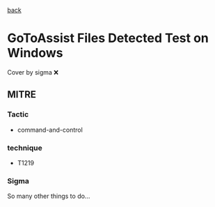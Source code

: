 [back](../index.md)
# GoToAssist Files Detected Test on Windows
Cover by sigma :x: 

## MITRE
### Tactic
  - command-and-control

### technique
  - T1219

### Sigma

 So many other things to do...